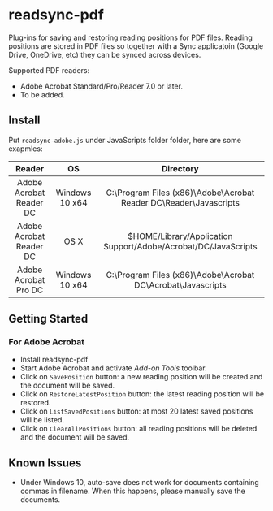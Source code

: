 # readsync-pdf
Plug-ins for saving and restoring reading positions for PDF files. Reading positions are stored in PDF files so together with a Sync applicatoin (Google Drive, OneDrive, etc) they can be synced across devices. 

Supported PDF readers:

* Adobe Acrobat Standard/Pro/Reader 7.0 or later.
* To be added.

## Install
Put `readsync-adobe.js` under JavaScripts folder folder, here are some exapmles:

|          Reader         |       OS       |                             Directory                             |
|:-----------------------:|:--------------:|:-----------------------------------------------------------------:|
| Adobe Acrobat Reader DC | Windows 10 x64 | C:\Program Files (x86)\Adobe\Acrobat Reader DC\Reader\Javascripts |
| Adobe Acrobat Reader DC |      OS X      |   $HOME/Library/Application Support/Adobe/Acrobat/DC/JavaScripts  |
|   Adobe Acrobat Pro DC  | Windows 10 x64 |    C:\Program Files (x86)\Adobe\Acrobat DC\Acrobat\Javascripts    |

## Getting Started
### For Adobe Acrobat
* Install readsync-pdf
* Start Adobe Acrobat and activate *Add-on Tools* toolbar. 
* Click on `SavePosition` button: a new reading position will be created and the document will be saved.
* Click on `RestoreLatestPosition` button: the latest reading position will be restored.
* Click on `ListSavedPositions` button: at most 20 latest saved positions will be listed. 
* Click on `ClearAllPositions` button: all reading positions will be deleted and the document will be saved.

## Known Issues
* Under Windows 10, auto-save does not work for documents containing commas in filename. When this happens, please manually save the documents.